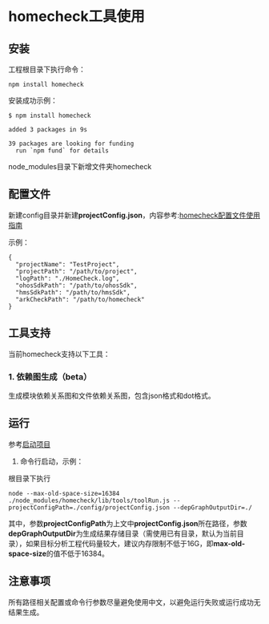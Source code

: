 # homecheck工具使用

## 安装

工程根目录下执行命令：

```
npm install homecheck
```

安装成功示例：

```
$ npm install homecheck

added 3 packages in 9s

39 packages are looking for funding
  run `npm fund` for details
```
node_modules目录下新增文件夹homecheck

## 配置文件

新建config目录并新建**projectConfig.json**，内容参考:[homecheck配置文件使用指南](homecheck配置文件使用指南.md)

示例：

```
{
  "projectName": "TestProject",
  "projectPath": "/path/to/project",
  "logPath": "./HomeCheck.log",
  "ohosSdkPath": "/path/to/ohosSdk",
  "hmsSdkPath": "/path/to/hmsSdk",
  "arkCheckPath": "/path/to/homecheck"
}
```

## 工具支持

当前homecheck支持以下工具：

### 1. 依赖图生成（beta）
生成模块依赖关系图和文件依赖关系图，包含json格式和dot格式。

## 运行

参考[启动项目](../../README.md#5启动项目)

1. 命令行启动，示例：

根目录下执行
```
node --max-old-space-size=16384 ./node_modules/homecheck/lib/tools/toolRun.js --projectConfigPath=./config/projectConfig.json --depGraphOutputDir=./
```
其中，参数**projectConfigPath**为上文中**projectConfig.json**所在路径，参数**depGraphOutputDir**为生成结果存储目录（需使用已有目录，默认为当前目录），如果目标分析工程代码量较大，建议内存限制不低于16G，即**max-old-space-size**的值不低于16384。

## 注意事项

所有路径相关配置或命令行参数尽量避免使用中文，以避免运行失败或运行成功无结果生成。